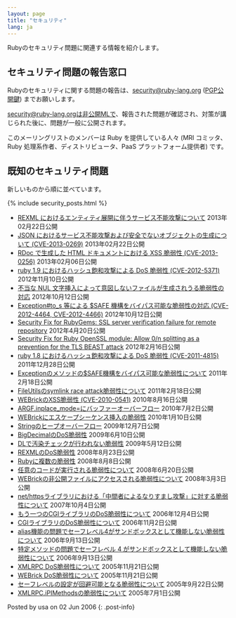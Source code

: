 ```yaml
---
layout: page
title: "セキュリティ"
lang: ja
---
```


Rubyのセキュリティ問題に関連する情報を紹介します。

## セキュリティ問題の報告窓口

Rubyのセキュリティに関する問題の報告は、[security@ruby-lang.org](mailto:security@ruby-lang.org)
([PGP公開鍵](/security.asc)) までお願いします。

security@ruby-lang.orgは非公開MLで、報告された問題が確認され、対策が講じられた後に、問題が一般に公開されます。

このメーリングリストのメンバーは Ruby を提供している人々 (MRI コミッタ、Ruby 処理系作者、ディストリビュータ、PaaS プラットフォーム提供者) です。

## 既知のセキュリティ問題

新しいものから順に並べています。

{% include security_posts.html %}

* [REXML におけるエンティティ展開に伴うサービス不能攻撃について][1] 2013年02月22日公開
* [JSON におけるサービス不能攻撃および安全でないオブジェクトの生成について (CVE-2013-0269)][2]
  2013年02月22日公開
* [RDoc で生成した HTML ドキュメントにおける XSS 脆弱性 (CVE-2013-0256)][3] 2013年02月06日公開
* [ruby 1.9 におけるハッシュ飽和攻撃による DoS 脆弱性 (CVE-2012-5371)][4] 2012年11月10日公開
* [不当な NUL 文字挿入によって意図しないファイルが生成されうる脆弱性の対応][5] 2012年10月12日公開
* [Exception#to\_s 等による $SAFE 機構をバイパス可能な脆弱性の対応 (CVE-2012-4464,
  CVE-2012-4466)][6] 2012年10月12日公開
* [Security Fix for RubyGems: SSL server verification failure for remote
  repository][7] 2012年4月20日公開
* [Security Fix for Ruby OpenSSL module: Allow 0/n splitting as a
  prevention for the TLS BEAST attack][8] 2012年2月16日公開
* [ruby 1.8 におけるハッシュ飽和攻撃による DoS 脆弱性 (CVE-2011-4815)][9] 2011年12月28日公開
* [Exceptionのメソッドの$SAFE機構をバイパス可能な脆弱性について][10] 2011年2月18日公開
* [FileUtilsのsymlink race attack脆弱性について][11] 2011年2月18日公開
* [WEBrickのXSS脆弱性 (CVE-2010-0541)][12] 2010年8月16日公開
* [ARGF.inplace\_mode=にバッファーオーバーフロー][13] 2010年7月2日公開
* [WEBrickにエスケープシーケンス挿入の脆弱性](/ja/news/2010/01/10/webrick-escape-sequence-injection/)
  2010年1月10日公開
* [Stringのヒープオーバーフロー](/ja/news/2009/12/07/string/) 2009年12月7日公開
* [BigDecimalのDoS脆弱性](/ja/news/2009/06/10/dos-vulnerability-in-bigdecimal/)
  2009年6月10日公開
* [DLで汚染チェックが行われない脆弱性](/ja/news/2009/05/12/ruby-1-9-1-p129-released/)
  2009年5月12日公開
* [REXMLのDoS脆弱性](/ja/news/2008/08/23/dos-vulnerability-in-rexml/)
  2008年8月23日公開
* [Rubyに複数の脆弱性][14] 2008年8月8日公開
* [任意のコードが実行される脆弱性について](/ja/news/2008/06/20/arbitrary-code-execution-vulnerabilities)
  2008年6月20日公開
* [WEBrickの非公開ファイルにアクセスされる脆弱性について](/ja/news/2008/03/03/webrick-file-access-vulnerability/)
  2008年3月3日公開
* [net/httpsライブラリにおける「中間者によるなりすまし攻撃」に対する脆弱性について](/ja/news/2007/10/04/isecpartners-com-2007-006-rubyssl/)
  2007年10月4日公開
* [もう一つのCGIライブラリのDoS脆弱性について](/ja/news/2006/12/04/another-dos-vulnerability-in-cgi-library/)
  2006年12月4日公開
* [CGIライブラリのDoS脆弱性について](/ja/news/2006/11/02/CVE-2006-5467/) 2006年11月2日公開
* [alias機能の問題でセーフレベル4がサンドボックスとして機能しない脆弱性について](/ja/news/2006/09/13/JVN83768862/)
  2006年9月13日公開
* [特定メソッドの問題でセーフレベル 4
  がサンドボックスとして機能しない脆弱性について](/ja/news/2006/09/13/JVN13947696/)
  2006年9月13日公開
* [XMLRPC DoS脆弱性について](/ja/news/2005/11/22/20051122) 2005年11月21日公開
* [WEBrick DoS脆弱性について](/ja/news/2005/11/21/20051121) 2005年11月21日公開
* [セーフレベルの設定が回避可能となる脆弱性について](/ja/news/2005/09/22/20050922) 2005年9月22日公開
* [XMLRPC.iPIMethodsの脆弱性について](/ja/news/2005/07/01/20050701) 2005年7月1日公開

Posted by usa on 02 Jun 2006
{: .post-info}



[1]: /ja/news/2013/02/22/rexml-dos-2013-02-22/
[2]: /ja/news/2013/02/22/json-dos-cve-2013-0269/
[3]: /ja/news/2013/02/06/rdoc-xss-cve-2013-0256/
[4]: /ja/news/2012/11/09/ruby19-hashdos-cve-2012-5371/
[5]: /ja/news/2012/10/12/poisoned-NUL-byte-vulnerability/
[6]: /ja/news/2012/10/12/cve-2012-4464-cve-2012-4466/
[7]: /en/news/2012/04/20/ruby-1-9-3-p194-is-released/
[8]: /en/news/2012/02/16/security-fix-for-ruby-openssl-module-allow-0n-splitting-as-a-prevention-for-the-tls-beast-attack-/
[9]: /en/news/2011/12/28/denial-of-service-attack-was-found-for-rubys-hash-algorithm-cve-2011-4815/
[10]: /ja/news/2011/02/18/exception-methods-can-bypass-safe/
[11]: /ja/news/2011/02/18/fileutils-is-vulnerable-to-symlink-race-attacks/
[12]: /ja/news/2010/08/16/xss-in-webrick-cve-2010-0541/
[13]: /ja/news/2010/07/02/ruby-1-9-1-p429-is-released/
[14]: /ja/news/2008/08/08/multiple-vulnerabilities-in-ruby/
